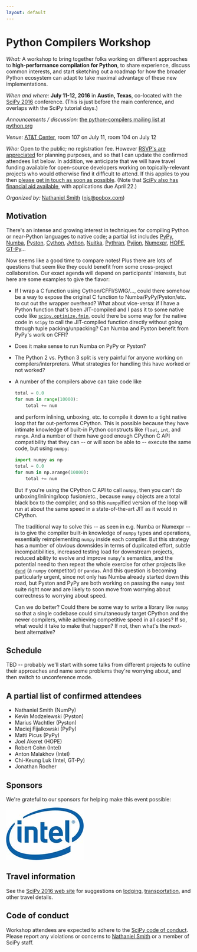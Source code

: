 ```yaml
---
layout: default
---
```


# Python Compilers Workshop

*What:* A workshop to bring together folks working on different
approaches to **high-performance compilation for Python**, to share
experience, discuss common interests, and start sketching out a
roadmap for how the broader Python ecosystem can adapt to take maximal
advantage of these new implementations.

*When and where:* **July 11-12, 2016** in **Austin, Texas**,
co-located with the [SciPy 2016](http://scipy2016.scipy.org)
conference. (This is just before the main conference, and overlaps
with the SciPy tutorial days.)

*Announcements / discussion:*
[the python-compilers mailing list at python.org](https://mail.python.org/mailman/listinfo/python-compilers)

*Venue:* [AT&T Center](http://www.meetattexas.com/), room 107 on July
11, room 104 on July 12

*Who:* Open to the public; no registration fee. However
[RSVP's are appreciated](mailto:njs@pobox.com) for planning purposes,
and so that I can update the confirmed attendees list below. In
addition, we anticipate that we will have travel funding available for
open-source developers working on topically-relevant projects who
would otherwise find it difficult to attend. If this applies to you
then
[please get in touch as soon as possible](mailto:njs@pobox.com). (Note
that
[SciPy also has financial aid available](http://scipy2016.scipy.org/ehome/146062/388110/?&&),
with applications due April 22.)

*Organized by:* [Nathaniel Smith](https://vorpus.org)
([njs@pobox.com](mailto:njs@pobox.com))


## Motivation

There's an intense and growing interest in techniques for compiling
Python or near-Python languages to native code; a partial list
includes [PyPy](http://pypy.org/), [Numba](http://numba.pydata.org/),
[Pyston](https://github.com/dropbox/pyston),
[Cython](http://cython.org/), [Jython](http://www.jython.org/),
[Nuitka](http://nuitka.net/),
[Pythran](https://github.com/serge-sans-paille/pythran),
[Pyjion](https://github.com/Microsoft/Pyjion),
[Numexpr](https://github.com/pydata/numexpr),
[HOPE](www.cosmology.ethz.ch/research/software-lab/HOPE.html),
[GT-Py](https://software.intel.com/en-us/blogs/2016/03/22/gt-py-accelerating-numpy-programs-with-minimal-programming-effort)...

Now seems like a good time to compare notes! Plus there are lots of
questions that seem like they could benefit from some cross-project
collaboration. Our exact agenda will depend on participants' interests,
but here are some examples to give the flavor:

* If I wrap a C function using Cython/CFFI/SWIG/..., could there
  somehow be a way to expose the original C function to
  Numba/PyPy/Pyston/etc. to cut out the wrapper overhead? What about
  vice-versa: if I have a Python function that's been JIT-compiled and
  I pass it to some native code like
  [`scipy.optimize.fmin`](https://docs.scipy.org/doc/scipy/reference/generated/scipy.optimize.fmin.html#scipy.optimize.fmin),
  could there be some way for the native code in `scipy` to call the
  JIT-compiled function directly without going through tuple
  packing/unpacking? Can Numba and Pyston benefit from PyPy's work on
  CFFI?

* Does it make sense to run Numba on PyPy or Pyston?

* The Python 2 vs. Python 3 split is very painful for anyone working
  on compilers/interpreters. What strategies for handling this have
  worked or not worked?

* A number of the compilers above can take code like

  ~~~python
  total = 0.0
  for num in range(10000):
      total += num
  ~~~

  and perform inlining, unboxing, etc. to compile it down to a tight
  native loop that far out-performs CPython. This is possible because
  they have intimate knowledge of built-in Python constructs like
  `float`, `int`, and `range`.  And a number of them have good enough
  CPython C API compatibility that they can -- or will soon be able to
  -- execute the same code, but using `numpy`:

  ~~~python
  import numpy as np
  total = 0.0
  for num in np.arange(10000):
      total += num
  ~~~

  But if you're using the CPython C API to call `numpy`, then you
  can't do unboxing/inlining/loop fusion/etc., because `numpy` objects
  are a total black box to the compiler, and so this `numpy`ified
  version of the loop will run at about the same speed in a
  state-of-the-art JIT as it would in CPython.

  The traditional way to solve this -- as seen in e.g. Numba or
  Numexpr -- is to give the compiler built-in knowledge of `numpy`
  types and operations, essentially reimplementing `numpy` inside each
  compiler. But this strategy has a number of obvious downsides in
  terms of duplicated effort, subtle incompatibilities, increased
  testing load for downstream projects, reduced ability to evolve and
  improve `numpy`'s semantics, and the potential need to then repeat
  the whole exercise for other projects like
  [`dynd`](http://libdynd.org/) (a `numpy` competitor) or
  `pandas`. And this question is becoming particularly urgent, since
  not only has Numba already started down this road, but Pyston and
  PyPy are both working on passing the `numpy` test suite right now
  and are likely to soon move from worrying about correctness to
  worrying about speed.

  Can we do better? Could there be some way to write a library like
  `numpy` so that a single codebase could simultaneously target
  CPython and the newer compilers, while achieving competitive speed
  in all cases? If so, what would it take to make that happen? If not,
  then what's the next-best alternative?


## Schedule

TBD -- probably we'll start with some talks from different projects to
outline their approaches and name some problems they're worrying
about, and then switch to unconference mode.


## A partial list of confirmed attendees

* Nathaniel Smith (NumPy)
* Kevin Modzelewski (Pyston)
* Marius Wachtler (Pyston)
* Maciej Fijalkowski (PyPy)
* Matti Picus (PyPy)
* Joel Akeret (HOPE)
* Robert Cohn (Intel)
* Anton Malakhov (Intel)
* Chi-Keung Luk (Intel, GT-Py)
* Jonathan Rocher


## Sponsors

We're grateful to our sponsors for helping make this event possible:

![Intel](/assets/intel-logo.png)


## Travel information

See the [SciPy 2016 web site](http://scipy2016.scipy.org/) for
suggestions on
[lodging](http://scipy2016.scipy.org/ehome/146062/332952/?&&),
[transportation](http://scipy2016.scipy.org/ehome/146062/332955/?&&),
and other travel details.


## Code of conduct

Workshop attendees are expected to adhere to the
[SciPy code of conduct](http://scipy2016.scipy.org/ehome/146062/388087/?&&).
Please report any violations or concerns to
[Nathaniel Smith](mailto:njs@pobox.com) or a member of SciPy staff.

